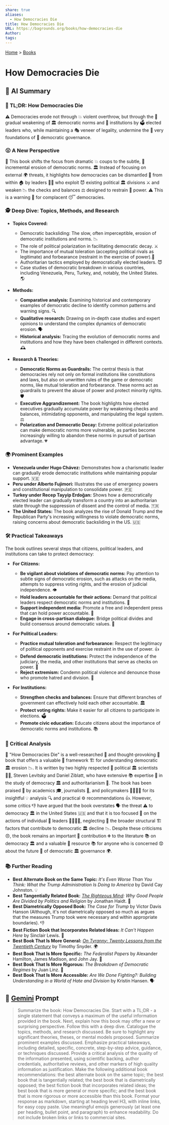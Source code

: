 ```yaml
---
share: true
aliases:
  - How Democracies Die
title: How Democracies Die
URL: https://bagrounds.org/books/how-democracies-die
Author: 
tags: 
---
```

[Home](../index.md) > [Books](./index.md)  
# How Democracies Die  
## 🤖 AI Summary  
### 🤔 TL;DR: How Democracies Die  
  
⚠️ Democracies erode not through 💥 violent overthrow, but through the 🐌 gradual weakening of 🏛️ democratic norms and 🏢 institutions by 🗳️ elected leaders who, while maintaining a 🎭 veneer of legality, undermine the 🧱 very foundations of 🤝 democratic governance.  
  
### 😮 A New Perspective  
  
📖 This book shifts the focus from dramatic 💥 coups to the subtle, 🐌 incremental erosion of democratic norms. 🏛️ Instead of focusing on external 🌍 threats, it highlights how democracies can be dismantled 🧱 from within 🏠 by leaders 👨‍💼 who exploit 😈 existing political 🏛️ divisions ⚔️ and weaken 📉 the checks and balances ⚖️ designed to restrain 💪 power. ⚠️ This is a warning 🚨 for complacent 😴 democracies.  
  
### 🕵️ Deep Dive: Topics, Methods, and Research  
  
* **Topics Covered:**  
    * Democratic backsliding: The slow, often imperceptible, erosion of democratic institutions and norms. 📉  
    * The role of political polarization in facilitating democratic decay. ⚔️  
    * The importance of mutual toleration (accepting political rivals as legitimate) and forbearance (restraint in the exercise of power).🤝  
    * Authoritarian tactics employed by democratically elected leaders. 😈  
    * Case studies of democratic breakdown in various countries, including Venezuela, Peru, Turkey, and, notably, the United States. 🌎  
  
* **Methods:**  
    * **Comparative analysis:** Examining historical and contemporary examples of democratic decline to identify common patterns and warning signs. 🔍  
    * **Qualitative research:** Drawing on in-depth case studies and expert opinions to understand the complex dynamics of democratic erosion. 🗣️  
    * **Historical analysis:** Tracing the evolution of democratic norms and institutions and how they have been challenged in different contexts. 🕰️  
  
* **Research & Theories:**  
    * **Democratic Norms as Guardrails:** The central thesis is that democracies rely not only on formal institutions like constitutions and laws, but also on unwritten rules of the game or democratic norms, like mutual toleration and forbearance. These norms act as guardrails to prevent the abuse of power and protect minority rights. 🛡️  
    * **Executive Aggrandizement:** The book highlights how elected executives gradually accumulate power by weakening checks and balances, intimidating opponents, and manipulating the legal system. ⚖️  
    * **Polarization and Democratic Decay:** Extreme political polarization can make democratic norms more vulnerable, as parties become increasingly willing to abandon these norms in pursuit of partisan advantage. 💔  
  
### 🌍 Prominent Examples  
  
* **Venezuela under Hugo Chávez:** Demonstrates how a charismatic leader can gradually erode democratic institutions while maintaining popular support. 🇻🇪  
* **Peru under Alberto Fujimori:** Illustrates the use of emergency powers and constitutional manipulation to consolidate power. 🇵🇪  
* **Turkey under Recep Tayyip Erdoğan:** Shows how a democratically elected leader can gradually transform a country into an authoritarian state through the suppression of dissent and the control of media. 🇹🇷  
* **The United States:** The book analyzes the rise of Donald Trump and the Republican Party's increasing willingness to violate democratic norms, raising concerns about democratic backsliding in the US. 🇺🇸  
  
### 🛠️ Practical Takeaways  
  
The book outlines several steps that citizens, political leaders, and institutions can take to protect democracy:  
  
* **For Citizens:**  
    * **Be vigilant about violations of democratic norms:** Pay attention to subtle signs of democratic erosion, such as attacks on the media, attempts to suppress voting rights, and the erosion of judicial independence. 👁️  
    * **Hold leaders accountable for their actions:** Demand that political leaders respect democratic norms and institutions. 📣  
    * **Support independent media:** Promote a free and independent press that can hold power accountable. 📰  
    * **Engage in cross-partisan dialogue:** Bridge political divides and build consensus around democratic values. 🤝  
  
* **For Political Leaders:**  
    * **Practice mutual toleration and forbearance:** Respect the legitimacy of political opponents and exercise restraint in the use of power. 👍  
    * **Defend democratic institutions:** Protect the independence of the judiciary, the media, and other institutions that serve as checks on power. 💪  
    * **Reject extremism:** Condemn political violence and denounce those who promote hatred and division. 🙅  
  
* **For Institutions:**  
    * **Strengthen checks and balances:** Ensure that different branches of government can effectively hold each other accountable. 🏛️  
    * **Protect voting rights:** Make it easier for all citizens to participate in elections. 🗳️  
    * **Promote civic education:** Educate citizens about the importance of democratic norms and institutions. 📚  
  
### 🧐 Critical Analysis  
  
📖 "How Democracies Die" is a well-researched 🧠 and thought-provoking 🤔 book that offers a valuable 💎 framework 🏗️ for understanding democratic 🏛️ erosion 📉. It is written by two highly respected 🙏 political 🏛️ scientists 🧑‍🔬, Steven Levitsky and Daniel Ziblatt, who have extensive 📚 expertise 🧠 in the study of democracy 🏛️ and authoritarianism 👑. The book has been praised 👏 by academics 🎓, journalists 📰, and policymakers 👨‍💼👩‍💼 for its insightful 💡 analysis 🔍 and practical ⚙️ recommendations 👍. However, some critics 👎 have argued that the book overstates 🗣️ the threat ⚠️ to democracy 🏛️ in the United States 🇺🇸 and that it is too focused 🎯 on the actions of individual 👤 leaders 👨‍💼👩‍💼, neglecting 🙈 the broader structural 🏗️ factors that contribute to democratic 🏛️ decline 📉. Despite these criticisms 😠, the book remains an important 🌟 contribution ➕ to the literature 📚 on democracy 🏛️ and a valuable 💎 resource 📚 for anyone who is concerned 😟 about the future 🔮 of democratic 🏛️ governance 🌍.  
  
### 📚 Further Reading  
  
* **Best Alternate Book on the Same Topic:** *It's Even Worse Than You Think: What the Trump Administration Is Doing to America* by David Cay Johnston. 💡  
* **Best Tangentially Related Book:** *[The Righteous Mind](./the-righteous-mind.md): Why Good People Are Divided by Politics and Religion* by Jonathan Haidt. 🧠  
* **Best Diametrically Opposed Book:** *The Case for Trump* by Victor Davis Hanson (Although, it's not diametrically opposed so much as argues that the measures Trump took were necessary and within appropriate boundaries). 👎  
* **Best Fiction Book that Incorporates Related Ideas:** *It Can't Happen Here* by Sinclair Lewis. 📖  
* **Best Book That Is More General:** *[On Tyranny: Twenty Lessons from the Twentieth Century](./on-tyranny.md)* by Timothy Snyder. 🌍  
* **Best Book That Is More Specific:** *The Federalist Papers* by Alexander Hamilton, James Madison, and John Jay. 📜  
* **Best Book That Is More Rigorous:** *The Breakdown of Democratic Regimes* by Juan Linz. 🔬  
* **Best Book That Is More Accessible:** *Are We Done Fighting?: Building Understanding in a World of Hate and Division* by Kristin Hansen. 🗣️  
  
## 💬 [Gemini](https://gemini.google.com) Prompt  
> Summarize the book: How Democracies Die. Start with a TL;DR - a single statement that conveys a maximum of the useful information provided in the book. Next, explain how this book may offer a new or surprising perspective. Follow this with a deep dive. Catalogue the topics, methods, and research discussed. Be sure to highlight any significant theories, theses, or mental models proposed. Summarize prominent examples discussed. Emphasize practical takeaways, including detailed, specific, concrete, step-by-step advice, guidance, or techniques discussed. Provide a critical analysis of the quality of the information presented, using scientific backing, author credentials, authoritative reviews, and other markers of high quality information as justification. Make the following additional book recommendations: the best alternate book on the same topic; the best book that is tangentially related; the best book that is diametrically opposed; the best fiction book that incorporates related ideas; the best book that is more general or more specific; and the best book that is more rigorous or more accessible than this book. Format your response as markdown, starting at heading level H3, with inline links, for easy copy paste. Use meaningful emojis generously (at least one per heading, bullet point, and paragraph) to enhance readability. Do not include broken links or links to commercial sites.
